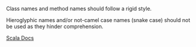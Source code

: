 Class names and method names should follow a rigid style.

Hieroglyphic names and/or not-camel case names (snake case) should not be used as they hinder comprehension.

[Scala Docs](https://docs.scala-lang.org/style/naming-conventions.html)
